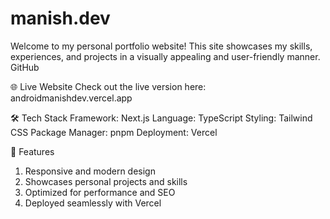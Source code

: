 # manish.dev
Welcome to my personal portfolio website! This site showcases my skills, experiences, and projects in a visually appealing and user-friendly manner.
GitHub

🌐 Live Website
Check out the live version here: androidmanishdev.vercel.app

🛠️ Tech Stack
Framework: Next.js
Language: TypeScript
Styling: Tailwind CSS
Package Manager: pnpm
Deployment: Vercel


📌 Features
1. Responsive and modern design
2. Showcases personal projects and skills
3. Optimized for performance and SEO
4. Deployed seamlessly with Vercel
